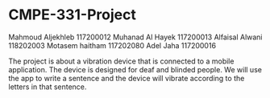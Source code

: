 # CMPE-331-Project

Mahmoud Aljekhleb 117200012
Muhanad Al Hayek 117200013
Alfaisal Alwani 118202003
Motasem haitham 117202080
Adel Jaha 117200016

The project is about a vibration device that is connected to a mobile application. The device is designed for deaf and blinded people. We will use the app to write a sentence and the device will vibrate according to the letters in that sentence.
